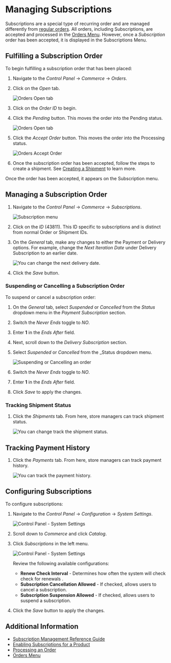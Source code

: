 # Managing Subscriptions

Subscriptions are a special type of recurring order and are managed differently from [regular orders](../orders/processing-an-order.md). All orders, including Subscriptions, are accepted and processed in the [Orders Menu](../orders/orders-menu-reference-guide.md). However, once a *Subscription* order has been accepted, it is displayed in the Subscriptions Menu.

## Fulfilling a Subscription Order

To begin fulfilling a subscription order that has been placed:

1. Navigate to the _Control Panel_ &rarr; _Commerce_ &rarr; _Orders_.
1. Click on the _Open_ tab.

    ![Orders Open tab](./managing-subscriptions/images/01.png)

1. Click on the _Order ID_ to begin.
1. Click the _Pending_ button. This moves the order into the Pending status.

    ![Orders Open tab](./managing-subscriptions/images/07.png)

1. Click the _Accept Order_ button. This moves the order into the Processing status.

    ![Orders Accept Order](./managing-subscriptions/images/02.png)

1. Once the subscription order has been accepted, follow the steps to create a shipment. See [Creating a Shipment](../shipments/creating-a-shipment.md) to learn more.

Once the order has been accepted, it appears on the Subscription menu.

## Managing a Subscription Order

1. Navigate to the _Control Panel_ &rarr; _Commerce_ &rarr; _Subscriptions_.

    ![Subscription menu](./managing-subscriptions/images/03.png)

1. Click on the _ID_ (43811). This ID specific to subscriptions and is distinct from normal Order or Shipment IDs.
1. On the _General_ tab, make any changes to either the Payment or Delivery options. For example, change the _Next Iteration Date_ under Delivery Subscription to an earlier date.

    ![You can change the next delivery date.](./managing-subscriptions/images/04.png)

1. Click the _Save_ button.

### Suspending or Cancelling a Subscription Order

To suspend or cancel a subscription order:

1. On the _General_ tab, select _Suspended_ or _Cancelled_ from the _Status_ dropdown menu in the _Payment Subscription_ section.
1. Switch the _Never Ends_ toggle to _NO_.
1. Enter **1** in the _Ends After_ field.
1. Next, scroll down to the _Delivery Subscription_ section.
1. Select _Suspended_ or _Cancelled_ from the _Status dropdown menu.

    ![Suspending or Cancelling an order](./managing-subscriptions/images/08.png)

1. Switch the _Never Ends_ toggle to _NO_.
1. Enter **1** in the _Ends After_ field.
1. Click _Save_ to apply the changes.

### Tracking Shipment Status

1. Click the _Shipments_ tab. From here, store managers can track shipment status.

    ![You can change track the shipment status.](managing-subscriptions/images/05.png)

## Tracking Payment History

1. Click the _Payments_ tab. From here, store managers can track payment history.

    ![You can track the payment history.](managing-subscriptions/images/06.png)

## Configuring Subscriptions

To configure subscriptions:

1. Navigate to the _Control Panel_ &rarr; _Configuration_ &rarr; _System Settings_.

    ![Control Panel - System Settings](managing-subscriptions/images/09.png)

1. Scroll down to _Commerce_ and click _Catalog_.
1. Click _Subscriptions_ in the left menu.

    ![Control Panel - System Settings](managing-subscriptions/images/10.png)

    Review the following available configurations:
      * **Renew Check Interval** - Determines how often the system will check check for renewals <!-- what does this really do? -->.
      * **Subscription Cancellation Allowed** - If checked, allows users to cancel a subscription.
      * **Subscription Suspension Allowed** - If checked, allows users to suspend a subscription.

1. Click the _Save_ button to apply the changes.

## Additional Information

* [Subscription Management Reference Guide](./subscription-administration-reference-guide.md)
* [Enabling Subscriptions for a Product](../../managing-a-catalog/creating-and-managing-products/products/enabling-subscriptions-for-a-product.md)
* [Processing an Order](../orders/processing-an-order.md)
* [Orders Menu](../orders/orders-menu-reference-guide.md)
